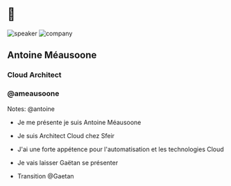 <!-- .slide: class="speaker-slide" -->

# 👋

![speaker](./assets/images/ameausoone.jpg)
![company](./assets/images/logo-SFEIR-blanc.png)

<h2> Antoine <span>Méausoone</span></h2>

### Cloud Architect
<!-- .element: class="icon-rule icon-first" -->

### @ameausoone
<!-- .element: class="icon-twitter icon-second" -->

Notes: @antoine
* Je me présente je suis Antoine Méausoone
* Je suis Architect Cloud chez Sfeir
* J'ai une forte appétence pour l'automatisation et les technologies Cloud

* Je vais laisser Gaëtan se présenter
* Transition @Gaetan
